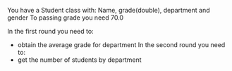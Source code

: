 You have a Student class with:
Name, grade(double), department and gender
To passing grade you need 70.0

In the first round you need to:
- obtain the average grade for department
In the second round you need to:
- get the number of students by department